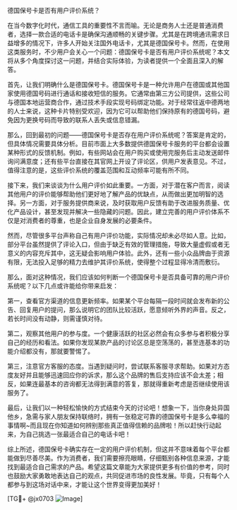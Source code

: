 德国保号卡是否有用户评价系统？

在当今数字化时代，通信工具的重要性不言而喻。无论是商务人士还是普通消费者，选择一款合适的电话卡是确保沟通顺畅的关键步骤。尤其是在跨境通讯需求日益增多的情况下，许多人开始关注国外电话卡，尤其是德国保号卡。然而，在使用这类服务时，不少用户会关心一个问题：德国保号卡是否有用户评价系统呢？本文将从多个角度探讨这一问题，并结合实际体验，为读者提供一个全面且深入的解答。

首先，让我们明确什么是德国保号卡。德国保号卡是一种允许用户在德国或其他国家使用德国号码进行通话和接收短信的服务。它通常由第三方公司提供，这些公司与德国本地运营商合作，通过技术手段实现号码绑定功能。对于经常往返中德两地的人士来说，这种卡片特别受欢迎，因为它可以帮助他们保持原有的德国号码，避免因为更换号码而导致的联系人丢失或信息错漏。

那么，回到最初的问题——德国保号卡是否存在用户评价系统呢？答案是肯定的，但具体情况需要具体分析。目前市面上大多数提供德国保号卡服务的平台都会设置某种形式的反馈机制。例如，有些网站会在用户购买或使用完服务后主动发送邮件询问满意度；还有些平台直接在其官网上开设了评论区，供用户发表意见。不过，值得注意的是，这些评价系统的覆盖范围和互动频率可能有所不同。

接下来，我们来谈谈为什么用户评价如此重要。一方面，对于潜在客户而言，阅读其他用户的评价能够帮助他们更好地了解产品的优缺点，从而做出更加明智的选择。另一方面，对于服务提供商来说，及时获取用户反馈有助于改进服务质量、优化产品设计，甚至发现并解决一些隐藏的问题。因此，建立完善的用户评价体系不仅是对消费者的尊重，也是企业自身发展的必要条件。

然而，尽管很多平台声称自己有用户评价功能，实际情况却未必尽如人意。比如，部分平台虽然提供了评论入口，但由于缺乏有效的管理措施，导致大量虚假或者无意义的内容充斥其中，这无疑会影响用户体验。此外，还有一些小众品牌由于资源有限，无法投入足够的精力去维护其评价系统，使得整个过程显得冷清而敷衍。

那么，面对这种情况，我们应该如何判断一个德国保号卡是否具备可靠的用户评价系统呢？以下几点或许能给你带来启发：

第一，查看官方渠道的信息更新频率。如果某个平台每隔一段时间就会发布新的公告、回复用户的提问，那么说明它的团队比较活跃，愿意倾听外界的声音。反之，若长时间没有动静，则需谨慎对待。

第二，观察其他用户的参与度。一个健康活跃的社区必然会有众多参与者积极分享自己的经历和看法。如果你发现某款产品的讨论区总是空荡荡的，甚至连基本的功能介绍都没有，那就要警惕了。

第三，注意官方客服的态度。当遇到疑问时，尝试联系客服寻求帮助。如果对方态度友好并且能够迅速回应你的诉求，那么这个品牌的售后支持应该不会太差；相反，如果连最基本的咨询都无法得到满意的答复，那就得重新考虑是否继续使用该服务了。

最后，让我们以一种轻松愉快的方式结束今天的讨论吧！想象一下，当你身处异国他乡，急需与家人朋友保持联络时，拥有一张稳定可靠的德国保号卡是多么幸福的事情啊~而且现在你知道如何辨别那些真正值得信赖的品牌啦！所以赶快行动起来，为自己挑选一张最适合自己的电话卡吧！

综上所述，德国保号卡确实存在一定的用户评价机制，但这并不意味着每个平台都能做到尽善尽美。作为消费者，我们需要擦亮眼睛，仔细甄别各种信息来源，才能找到最适合自己需求的产品。希望这篇文章能为大家提供更多有价值的参考，同时也鼓励大家勇敢地表达自己的观点，共同促进市场的良性发展。毕竟，只有每个人都参与到这场对话中来，才能让这个世界变得更加美好！

[TG💪+ @jx0703 ![Image](https://github.com/user-attachments/assets/dbca1d08-cadb-493c-b0ec-ad6f7a83f270)]